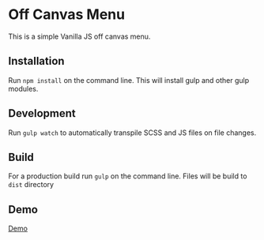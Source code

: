 # Off Canvas Menu
 This is a simple Vanilla JS off canvas menu. 
 
 ## Installation
 Run `npm install` on the command line. 
 This will install gulp and other gulp modules.
 
 ## Development
 Run `gulp watch` to automatically transpile SCSS and JS files on file changes.
 
 ## Build
 For a production build run `gulp` on the command line. Files will be build to `dist` directory


## Demo
<a href="http://off-canvas-menu.mgnmrt.com/">Demo</a>
